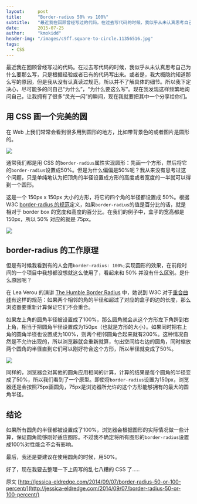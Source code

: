 ```yaml
---
layout:     post
title:      "Border-radius 50% vs 100%"
subtitle:   "最近我在回顾曾经写过的代码。在过去写代码的时候，我似乎从未认真思考自己为什么要那么写，只是根据经验或者已有的代码写出来"
date:       2015-07-25
author:     "kmokidd"
header-img: "/images/c9ff.square-to-circle.11356516.jpg"
tags:
  - CSS
---
```


最近我在回顾曾经写过的代码。在过去写代码的时候，我似乎从未认真思考自己为什么要那么写，只是根据经验或者已有的代码写出来。或者是，我大概隐约知道那么写的原因，但是我从没有认真读过规范，所以并不了解具体的细节。所以我下定决心，尽可能多的问自己“为什么”，“为什么要这么写”。现在我发现这样频繁地询问自己，让我拥有了很多“灵光一闪”的瞬间，现在我就要把其中一个分享给你们。

## 用 CSS 画一个完美的圆

在 Web 上我们常常会看到很多用到圆形的地方，比如带背景色的或者图片是圆形的。

![](http://jessica-eldredge.com/img/assets/2014-09-07/023b.examples.jpg)


通常我们都是用 CSS 的``` border-radius ```属性实现圆形：先画一个方形，然后将它的``` border-radius ```设置成50%。但是为什么偏偏是50%呢？我从来没有思考过这个问题，只是单纯地认为把顶角的半径设置成方形的高度或者宽度的一半就可以得到一个圆形。


这是一个 150px x 150px 大小的方形，将它的四个角的半径都设置成 50%。根据 W3C [border-radius 的规范](http://www.w3.org/TR/2010/WD-css3-background-20100612/#the-border-radius)定义，如果``` border-radius ```的值是百分比的话，就是相对于 border box 的宽度和高度的百分比。在我们的例子中，盒子的宽高都是 150px，所以 50% 对应的就是 75px。

![](http://jessica-eldredge.com/img/assets/2014-09-07/c9ff.square-to-circle.jpg)

## border-radius 的工作原理

但是有时候我看到有的人会用``` border-radius: 100%; ```实现圆形的效果，在前段时间的一个项目中我想都没想就这么使用了，看起来和 50% 并没有什么区别。是什么原因呢？

在 Lea Verou 的演讲 [The Humble Border Radius](https://www.youtube.com/watch?v=JSaMl2OKjfQ) 中，她说到 W3C 对于[重合曲线](http://www.w3.org/TR/css3-background/#corner-overlap)有这样的规范：如果两个相邻的角的半径和超过了对应的盒子的边的长度，那么浏览器要重新计算保证它们不会重合。

如果左上角的圆角半径被设置成了100%，那么圆角就会从这个方形左下角跨到右上角，相当于把圆角半径设置成为150px（也就是方形的大小）。如果同时把右上角的圆角半径也设置成为100%，则两个相邻圆角合起来就有200%。这种情况自然是不允许出现的，所以浏览器就会重新就算，匀出空间给右边的圆角，同时缩放两个圆角的半径直到它们可以刚好符合这个方形，所以半径就变成了50%。

![](http://jessica-eldredge.com/img/assets/2014-09-07/d17b.square-to-circle-2.jpg)

同样的，浏览器会对其他的圆角应用相同的计算，计算的结果是每个圆角的半径变成了50%，所以我们看到了一个原型。即使将``` border-radius ```设置为150px，浏览器还是会按照75px画圆角，75px是浏览器所允许的这个方形能够拥有的最大的圆角半径。

## 结论

如果所有圆角的半径都被设置成了100%，浏览器会根据图形的实际情况做一些计算，保证圆角能够刚好适应图形。不过我不确定将所有图形的``` border-radius ```设置成100%对性能会不会有影响。

最后，我还是要建议在使用圆角的时候，用50%。

好了，现在我要去整理一下上周写的乱七八糟的 CSS 了.....

原文 [http://jessica-eldredge.com/2014/09/07/border-radius-50-or-100-percent/](http://jessica-eldredge.com/2014/09/07/border-radius-50-or-100-percent/)
